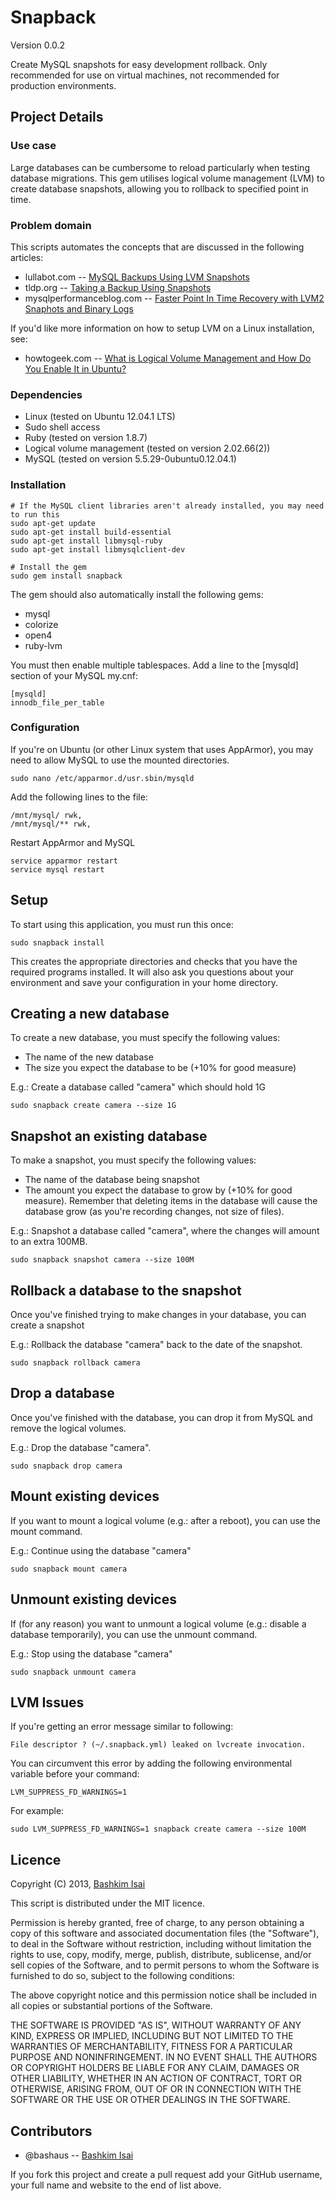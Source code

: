 # Snapback

Version 0.0.2

Create MySQL snapshots for easy development rollback. Only recommended for use on virtual machines, not recommended for production environments.

## Project Details

### Use case

Large databases can be cumbersome to reload particularly when testing database migrations. 
This gem utilises logical volume management (LVM) to create database snapshots, allowing you to rollback to specified point in time.

### Problem domain

This scripts automates the concepts that are discussed in the following articles:

* lullabot.com -- [MySQL Backups Using LVM Snapshots](http://www.lullabot.com/articles/mysql-backups-using-lvm-snapshots)
* tldp.org -- [Taking a Backup Using Snapshots](http://tldp.org/HOWTO/LVM-HOWTO/snapshots_backup.html)
* mysqlperformanceblog.com -- [Faster Point In Time Recovery with LVM2 Snaphots and Binary Logs](http://www.mysqlperformanceblog.com/2012/02/23/faster-point-in-time-recovery-with-lvm2-snaphots-and-binary-logs/)

If you'd like more information on how to setup LVM on a Linux installation, see:

* howtogeek.com -- [What is Logical Volume Management and How Do You Enable It in Ubuntu?](http://www.howtogeek.com/howto/36568/what-is-logical-volume-management-and-how-do-you-enable-it-in-ubuntu/)


### Dependencies

* Linux (tested on Ubuntu 12.04.1 LTS)
* Sudo shell access
* Ruby (tested on version 1.8.7)
* Logical volume management (tested on version 2.02.66(2))
* MySQL (tested on version 5.5.29-0ubuntu0.12.04.1)

### Installation

    # If the MySQL client libraries aren't already installed, you may need to run this
    sudo apt-get update
    sudo apt-get install build-essential
    sudo apt-get install libmysql-ruby
    sudo apt-get install libmysqlclient-dev

    # Install the gem
    sudo gem install snapback

The gem should also automatically install the following gems:

* mysql
* colorize
* open4
* ruby-lvm

You must then enable multiple tablespaces.
Add a line to the [mysqld] section of your MySQL my.cnf:

    [mysqld]
    innodb_file_per_table

### Configuration

If you're on Ubuntu (or other Linux system that uses AppArmor), you may need to allow MySQL to use the mounted directories.

    sudo nano /etc/apparmor.d/usr.sbin/mysqld

Add the following lines to the file:

    /mnt/mysql/ rwk,
    /mnt/mysql/** rwk,

Restart AppArmor and MySQL

    service apparmor restart
    service mysql restart

## Setup

To start using this application, you must run this once:

    sudo snapback install

This creates the appropriate directories and checks that you have the required programs installed.
It will also ask you questions about your environment and save your configuration in your home directory.

## Creating a new database

To create a new database, you must specify the following values: 

* The name of the new database
* The size you expect the database to be (+10% for good measure)

E.g.: Create a database called "camera" which should hold 1G

    sudo snapback create camera --size 1G

## Snapshot an existing database

To make a snapshot, you must specify the following values:

* The name of the database being snapshot
* The amount you expect the database to grow by (+10% for good measure). Remember that deleting items in the database will cause the database grow (as you're recording changes, not size of files).

E.g.: Snapshot a database called "camera", where the changes will amount to an extra 100MB.

    sudo snapback snapshot camera --size 100M

## Rollback a database to the snapshot

Once you've finished trying to make changes in your database, you can create a snapshot 

E.g.: Rollback the database "camera" back to the date of the snapshot.

    sudo snapback rollback camera

## Drop a database

Once you've finished with the database, you can drop it from MySQL and remove the logical volumes.

E.g.: Drop the database "camera".

    sudo snapback drop camera

## Mount existing devices

If you want to mount a logical volume (e.g.: after a reboot), you can use the mount command.

E.g.: Continue using the database "camera"

    sudo snapback mount camera

## Unmount existing devices

If (for any reason) you want to unmount a logical volume (e.g.: disable a database temporarily), you can use the unmount command.

E.g.: Stop using the database "camera"

    sudo snapback unmount camera

## LVM Issues

If you're getting an error message similar to following:

    File descriptor ? (~/.snapback.yml) leaked on lvcreate invocation.

You can circumvent this error by adding the following environmental variable before your command:

    LVM_SUPPRESS_FD_WARNINGS=1

For example:

    sudo LVM_SUPPRESS_FD_WARNINGS=1 snapback create camera --size 100M

## Licence

Copyright (C) 2013, [Bashkim Isai](http://www.bashkim.com.au)

This script is distributed under the MIT licence.

Permission is hereby granted, free of charge, to any person obtaining a copy of this software and associated documentation files (the "Software"), to deal in the Software without restriction, including without limitation the rights to use, copy, modify, merge, publish, distribute, sublicense, and/or sell copies of the Software, and to permit persons to whom the Software is furnished to do so, subject to the following conditions:

The above copyright notice and this permission notice shall be included in all copies or substantial portions of the Software.

THE SOFTWARE IS PROVIDED "AS IS", WITHOUT WARRANTY OF ANY KIND, EXPRESS OR IMPLIED, INCLUDING BUT NOT LIMITED TO THE WARRANTIES OF MERCHANTABILITY, FITNESS FOR A PARTICULAR PURPOSE AND NONINFRINGEMENT. IN NO EVENT SHALL THE AUTHORS OR COPYRIGHT HOLDERS BE LIABLE FOR ANY CLAIM, DAMAGES OR OTHER LIABILITY, WHETHER IN AN ACTION OF CONTRACT, TORT OR OTHERWISE, ARISING FROM, OUT OF OR IN CONNECTION WITH THE SOFTWARE OR THE USE OR OTHER DEALINGS IN THE SOFTWARE.

## Contributors

* @bashaus -- [Bashkim Isai](http://www.bashkim.com.au/)

If you fork this project and create a pull request add your GitHub username, your full name and website to the end of list above.
